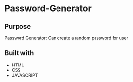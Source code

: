 # Password-Generator

## Purpose
Password Generator: Can create a random password for user

## Built with
* HTML
* CSS
* JAVASCRIPT

##
